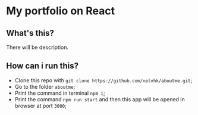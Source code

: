 # My portfolio on React
## What's this?
There will be description.
## How can i run this?
- Clone this repo with `git clone https://github.com/xelvhk/aboutme.git`;
- Go to the folder `aboutme`;
- Print the command in terminal `npm i`;
- Print the command `npm run start` and then this app will be opened in browser at port `3000`;
